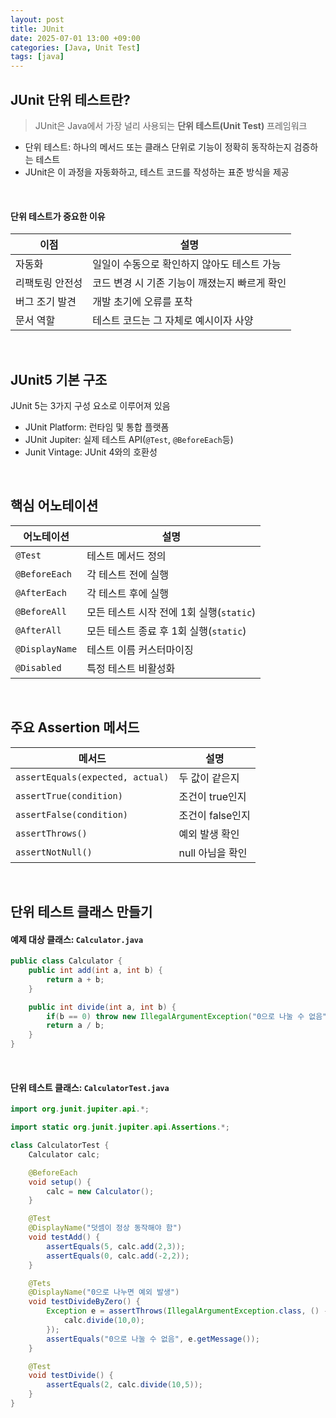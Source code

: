 ```yaml
---
layout: post
title: JUnit
date: 2025-07-01 13:00 +09:00
categories: [Java, Unit Test]
tags: [java]
---
```


## JUnit 단위 테스트란?

> JUnit은 Java에서 가장 널리 사용되는 **단위 테스트(Unit Test)** 프레임워크

- 단위 테스트: 하나의 메서드 또는 클래스 단위로 기능이 정확히 동작하는지 검증하는 테스트
- JUnit은 이 과정을 자동화하고, 테스트 코드를 작성하는 표준 방식을 제공

<br>

#### 단위 테스트가 중요한 이유

| 이점            | 설명                                          |
| --------------- | --------------------------------------------- |
| 자동화          | 일일이 수동으로 확인하지 않아도 테스트 가능   |
| 리팩토링 안전성 | 코드 변경 시 기존 기능이 깨졌는지 빠르게 확인 |
| 버그 조기 발견  | 개발 초기에 오류를 포착                       |
| 문서 역할       | 테스트 코드는 그 자체로 예시이자 사양         |

<br>

## JUnit5 기본 구조

JUnit 5는 3가지 구성 요소로 이루어져 있음
- JUnit Platform: 런타임 및 통합 플랫폼
- JUnit Jupiter: 실제 테스트 API(`@Test`, `@BeforeEach`등)
- Junit Vintage: JUnit 4와의 호환성

<br>

## 핵심 어노테이션

| 어노테이션     | 설명                                     |
| -------------- | ---------------------------------------- |
| `@Test`        | 테스트 메서드 정의                       |
| `@BeforeEach`  | 각 테스트 전에 실행                      |
| `@AfterEach`   | 각 테스트 후에 실행                      |
| `@BeforeAll`   | 모든 테스트 시작 전에 1회 실행(`static`) |
| `@AfterAll`    | 모든 테스트 종료 후 1회 실행(`static`)   |
| `@DisplayName` | 테스트 이름 커스터마이징                 |
| `@Disabled`    | 특정 테스트 비활성화                     |

<br>

## 주요 Assertion 메서드

| 메서드                           | 설명             |
| -------------------------------- | ---------------- |
| `assertEquals(expected, actual)` | 두 값이 같은지   |
| `assertTrue(condition)`          | 조건이 true인지  |
| `assertFalse(condition)`         | 조건이 false인지 |
| `assertThrows()`                 | 예외 발생 확인   |
| `assertNotNull()`                | null 아님을 확인 |

<br>

## 단위 테스트 클래스 만들기

#### 예제 대상 클래스: `Calculator.java`

```java
public class Calculator {
    public int add(int a, int b) {
        return a + b;
    }

    public int divide(int a, int b) {
        if(b == 0) throw new IllegalArgumentException("0으로 나눌 수 없음");
        return a / b;
    }
}
```

<br>

#### 단위 테스트 클래스: `CalculatorTest.java`

```java
import org.junit.jupiter.api.*;

import static org.junit.jupiter.api.Assertions.*;

class CalculatorTest {
    Calculator calc;

    @BeforeEach
    void setup() {
        calc = new Calculator();
    }

    @Test
    @DisplayName("덧셈이 정상 동작해야 함")
    void testAdd() {
        assertEquals(5, calc.add(2,3));
        assertEquals(0, calc.add(-2,2));
    }

    @Tets
    @DisplayName("0으로 나누면 예외 발생")
    void testDivideByZero() {
        Exception e = assertThrows(IllegalArgumentException.class, () -> {
            calc.divide(10,0);
        });
        assertEquals("0으로 나눌 수 없음", e.getMessage());
    }

    @Test
    void testDivide() {
        assertEquals(2, calc.divide(10,5));
    }
} 
```